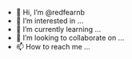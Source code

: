 - 👋 Hi, I’m @redfearnb
- 👀 I’m interested in ...
- 🌱 I’m currently learning ...
- 💞️ I’m looking to collaborate on ...
- 📫 How to reach me ...

<!---
redfearnb/redfearnb is a ✨ special ✨ repository because its `README.md` (this file) appears on your GitHub profile.
You can click the Preview link to take a look at your changes.
--->
